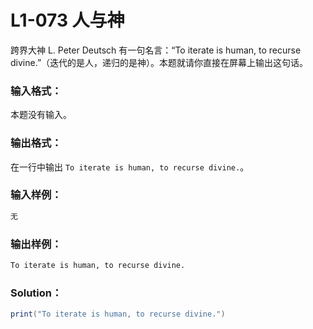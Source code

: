 # L1-073 人与神

跨界大神 L. Peter Deutsch 有一句名言：“To iterate is human, to recurse divine.”（迭代的是人，递归的是神）。本题就请你直接在屏幕上输出这句话。

### 输入格式：

本题没有输入。

### 输出格式：

在一行中输出 `To iterate is human, to recurse divine.`。

### 输入样例：

```tex
无
```

### 输出样例：

```tex
To iterate is human, to recurse divine.
```

### Solution：

```java
print("To iterate is human, to recurse divine.")
```
